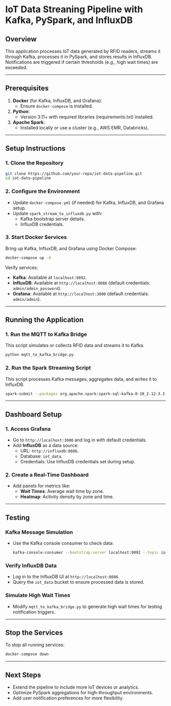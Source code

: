 
# IoT Data Streaning Pipeline with Kafka, PySpark, and InfluxDB

## Overview
This application processes IoT data generated by RFID readers, streams it through Kafka, processes it in PySpark, and stores results in InfluxDB. Notifications are triggered if certain thresholds (e.g., high wait times) are exceeded.

---

## Prerequisites
1. **Docker** (for Kafka, InfluxDB, and Grafana):
   - Ensure `docker-compose` is installed.
2. **Python**:
   - Version 3.11+ with required libraries (requirements.txt) installed.
3. **Apache Spark**:
   - Installed locally or use a cluster (e.g., AWS EMR, Databricks).

---

## Setup Instructions

### 1. Clone the Repository
```bash
git clone https://github.com/your-repo/iot-data-pipeline.git
cd iot-data-pipeline
```

### 2. Configure the Environment
- Update `docker-compose.yml` (if needed) for Kafka, InfluxDB, and Grafana setup.
- Update `spark_stream_to_influxdb.py` with:
  - Kafka bootstrap server details.
  - InfluxDB credentials.

### 3. Start Docker Services
Bring up Kafka, InfluxDB, and Grafana using Docker Compose:
```bash
docker-compose up -d
```

Verify services:
- **Kafka**: Available at `localhost:9092`.
- **InfluxDB**: Available at `http://localhost:8086` (default credentials: `admin/admin_password`).
- **Grafana**: Available at `http://localhost:3000` (default credentials: `admin/admin`).

---

## Running the Application

### 1. Run the MQTT to Kafka Bridge
This script simulates or collects RFID data and streams it to Kafka.
```bash
python mqtt_to_kafka_bridge.py
```

### 2. Run the Spark Streaming Script
This script processes Kafka messages, aggregates data, and writes it to InfluxDB.
```bash
spark-submit --packages org.apache.spark:spark-sql-kafka-0-10_2.12:3.3.0 spark_stream_to_influxdb.py
```

---

## Dashboard Setup

### 1. Access Grafana
- Go to `http://localhost:3000` and log in with default credentials.
- Add **InfluxDB** as a data source:
  - URL: `http://influxdb:8086`.
  - Database: `iot_data`.
  - Credentials: Use InfluxDB credentials set during setup.

### 2. Create a Real-Time Dashboard
- Add panels for metrics like:
  - **Wait Times**: Average wait time by zone.
  - **Heatmap**: Activity density by zone and time.

---

## Testing

### Kafka Message Simulation
- Use the Kafka console consumer to check data:
  ```bash
  kafka-console-consumer --bootstrap-server localhost:9092 --topic iot-stream --from-beginning
  ```

### Verify InfluxDB Data
- Log in to the InfluxDB UI at `http://localhost:8086`.
- Query the `iot_data` bucket to ensure processed data is stored.

### Simulate High Wait Times
- Modify `mqtt_to_kafka_bridge.py` to generate high wait times for testing notification triggers.

---

## Stop the Services
To stop all running services:
```bash
docker-compose down
```

---

## Next Steps
- Extend the pipeline to include more IoT devices or analytics.
- Optimize PySpark aggregations for high-throughput environments.
- Add user notification preferences for more flexibility.
